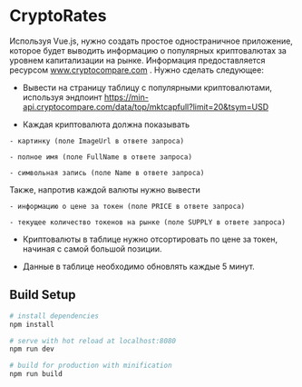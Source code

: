 # CryptoRates

Используя Vue.js, нужно создать простое одностраничное приложение, которое будет выводить информацию о популярных криптовалютах за уровнем капитализации на рынке. Информация предоставляется ресурсом www.cryptocompare.com . Нужно сделать следующее:

- Вывести на страницу таблицу с популярными криптовалютами, используя
эндпоинт https://min-api.cryptocompare.com/data/top/mktcapfull?limit=20&tsym=USD

- Каждая криптовалюта должна показывать

`- картинку (поле ImageUrl в ответе запроса)`

`- полное имя (поле FullName в ответе запроса)`

`- символьная запись (поле Name в ответе запроса)`

Также, напротив каждой валюты нужно вывести

`- информацию о цене за токен (поле PRICE в ответе запроса)`

`- текущее количество токенов на рынке (поле SUPPLY в ответе запроса)`

- Криптовалюты в таблице нужно отсортировать по цене за токен, начиная с самой большой позиции.

- Данные в таблице необходимо обновлять каждые 5 минут.

## Build Setup

``` bash
# install dependencies
npm install

# serve with hot reload at localhost:8080
npm run dev

# build for production with minification
npm run build
```
